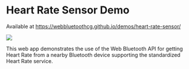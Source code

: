 # Heart Rate Sensor Demo

Available at https://webbluetoothcg.github.io/demos/heart-rate-sensor/


<img src="https://raw.githubusercontent.com/webbluetoothcg/demos/gh-pages/heart-rate-sensor/hero.png">

This web app demonstrates the use of the Web Bluetooth API for getting Heart
Rate from a nearby Bluetooth device supporting the standardized Heart Rate
service.

